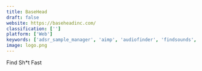 ```yaml
---
title: BaseHead
draft: false 
website: https://baseheadinc.com/
classification: ['']
platform: ['Web']
keywords: ['adsr_sample_manager', 'aimp', 'audiofinder', 'findsounds', 'keezy_drummer', 'krisp', 'library_monkey', 'mixed_in_key', 'moody_sampler', 'opengameart.org', 'rainy_mood', 'resonic_player', 'ruya', 'sample_focus', 'samplism', 'snapper', 'sononym', 'soube', 'soundly']
image: logo.png
---
```

Find Sh*t Fast